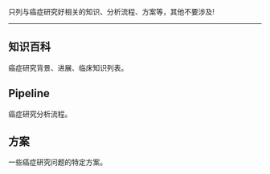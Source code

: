 只列与癌症研究好相关的知识、分析流程、方案等，其他不要涉及!

***

## 知识百科

癌症研究背景、进展、临床知识列表。

## Pipeline

癌症研究分析流程。

## 方案

一些癌症研究问题的特定方案。

